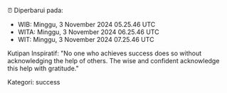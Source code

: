 ⏰ Diperbarui pada:
- WIB: Minggu, 3 November 2024 05.25.46 UTC
- WITA: Minggu, 3 November 2024 06.25.46 UTC
- WIT: Minggu, 3 November 2024 07.25.46 UTC

Kutipan Inspiratif:
"No one who achieves success does so without acknowledging the help of others. The wise and confident acknowledge this help with gratitude."


Kategori: success

